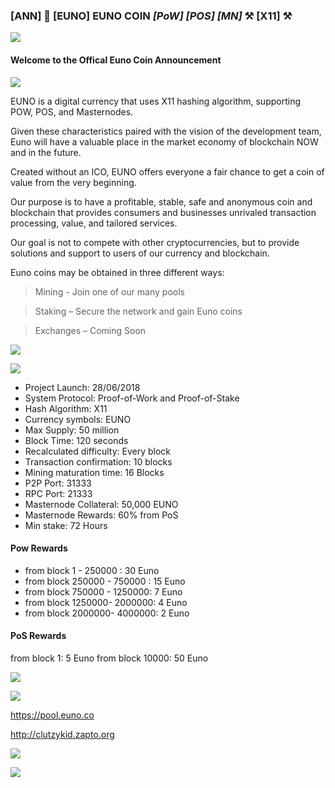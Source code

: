 ### [ANN] 📢 [EUNO] EUNO COIN ***[PoW] [POS] [MN]*** ⚒ [X11] ⚒ 

![](https://i.imgur.com/XK0gQz5.png)


#### Welcome to the Offical Euno Coin Announcement

![](https://i.imgur.com/8e9coxk.png)

EUNO is a digital currency that uses X11 hashing algorithm, supporting POW, POS, and Masternodes.

Given these characteristics paired with the vision of the development team, Euno will have a valuable place in the market economy of blockchain NOW and in the future.

Created without an ICO, EUNO offers everyone a fair chance to get a coin of value from the very beginning.


Our purpose is to have a profitable, stable, safe and anonymous coin and blockchain that provides consumers  and businesses unrivaled transaction processing, value, and tailored services. 

Our goal is not to compete with other cryptocurrencies, but to provide solutions and support to users of our currency and blockchain.

Euno coins may be obtained in three different ways:

> Mining - Join one of our many pools

> Staking – Secure the network and gain Euno coins

> Exchanges – Coming Soon

![](https://i.imgur.com/XurCltk.png)

![](https://i.imgur.com/T9fJOGH.png)


- Project Launch:  28/06/2018
- System Protocol: Proof-of-Work  and  Proof-of-Stake
- Hash Algorithm: X11
- Currency symbols: EUNO
- Max Supply: 50 million
- Block Time: 120 seconds
- Recalculated difficulty: Every block
- Transaction confirmation: 10 blocks
- Mining maturation time: 16 Blocks
- P2P Port: 31333
- RPC Port: 21333
- Masternode Collateral: 50,000 EUNO
- Masternode Rewards: 60% from PoS
- Min stake: 72 Hours

#### Pow Rewards
- from block           1 - 250000 : 30 Euno
- from block  250000 - 750000 : 15 Euno
- from block 750000 - 1250000: 7  Euno
- from block 1250000- 2000000: 4  Euno
- from block 2000000- 4000000: 2  Euno

#### PoS Rewards
from block     1: 5  Euno
from block 10000: 50 Euno

![](https://i.imgur.com/rwihu7K.jpg)


![](https://i.imgur.com/GRBoSFn.jpg)

https://pool.euno.co

http://clutzykid.zapto.org


![](https://i.imgur.com/Nu8ML8L.jpg)

![](https://i.imgur.com/eLehjCZ.jpg)